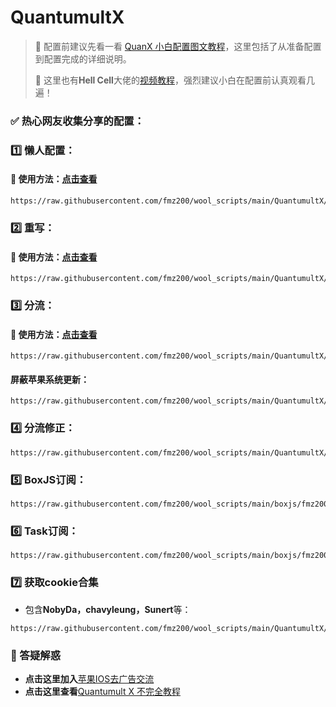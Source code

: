 # QuantumultX

> 📍 配置前建议先看一看 [QuanX 小白配置图文教程](How-To-Use.md)，这里包括了从准备配置到配置完成的详细说明。
>
> 📍 这里也有**Hell Cell**大佬的[视频教程](https://youtu.be/e8E8dtFaFUk)，强烈建议小白在配置前认真观看几遍！

### ✅ 热心网友收集分享的配置：
### 1️⃣ 懒人配置：
#### 🔔 使用方法：[点击查看](../QuantumultX/config/00-How-To-Use-Config.md)
```
https://raw.githubusercontent.com/fmz200/wool_scripts/main/QuantumultX/config/lanren.conf        
```

### 2️⃣ 重写：
#### 🔔 使用方法：[点击查看](../QuantumultX/rewrite/00-How-To-Use-Rewrite.md)
```
https://raw.githubusercontent.com/fmz200/wool_scripts/main/QuantumultX/rewrite/chongxie.txt
```

### 3️⃣ 分流：
#### 🔔 使用方法：[点击查看](../QuantumultX/filter/00-How-To-Use-Filter.md)
```
https://raw.githubusercontent.com/fmz200/wool_scripts/main/QuantumultX/filter/fenliu.list
```
#### 屏蔽苹果系统更新：
```
https://raw.githubusercontent.com/fmz200/wool_scripts/main/QuantumultX/filter/apple.snippet
```

### 4️⃣ 分流修正：
```
https://raw.githubusercontent.com/fmz200/wool_scripts/main/QuantumultX/filter/fenliuxiuzheng.list
```

### 5️⃣ BoxJS订阅：
```
https://raw.githubusercontent.com/fmz200/wool_scripts/main/boxjs/fmz200.boxjs.json
```

### 6️⃣ Task订阅：
```
https://raw.githubusercontent.com/fmz200/wool_scripts/main/boxjs/fmz200_gallery.json
```

### 7️⃣ 获取cookie合集
- 包含**NobyDa，chavyleung，Sunert**等：
```
https://raw.githubusercontent.com/fmz200/wool_scripts/main/QuantumultX/rewrite/cookies.snippet
```

### 📮 答疑解惑
- **点击这里加入**[苹果IOS去广告交流](https://t.me/quguanggao)
- **点击这里查看**[Quantumult X 不完全教程](https://www.notion.so/Quantumult-X-1d32ddc6e61c4892ad2ec5ea47f00917) 
